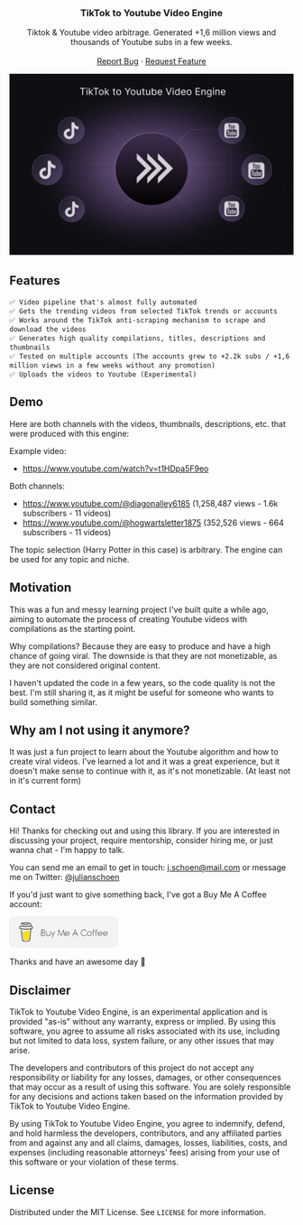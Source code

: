 <a name="readme-top"></a>

<br />
<div align="center">

<h3 align="center">TikTok to Youtube Video Engine</h3>

  <p align="center">
    Tiktok & Youtube video arbitrage. Generated +1,6 million views and thousands of Youtube subs in a few weeks. 
    <br />
    <br />
    <a href="https://github.com/ntegrals/voice-assistant/issues">Report Bug</a>
    ·
    <a href="https://github.com/ntegrals/voice-assistant/issues">Request Feature</a>
  </p>
</div>
<a href="https://github.com/ntegrals/voice-assistant">
    <img src="images/header.png" alt="Logo">
  </a>

## Features

    ✅ Video pipeline that's almost fully automated
    ✅ Gets the trending videos from selected TikTok trends or accounts
    ✅ Works around the TikTok anti-scraping mechanism to scrape and download the videos
    ✅ Generates high quality compilations, titles, descriptions and thumbnails
    ✅ Tested on multiple accounts (The accounts grew to +2.2k subs / +1,6 million views in a few weeks without any promotion)
    ✅ Uploads the videos to Youtube (Experimental)

## Demo

Here are both channels with the videos, thumbnails, descriptions, etc. that were produced with this engine:

Example video:

- https://www.youtube.com/watch?v=t1HDpa5F9eo

Both channels:

- https://www.youtube.com/@diagonalley6185 (1,258,487 views - 1.6k subscribers - 11 videos)
- https://www.youtube.com/@hogwartsletter1875 (352,526 views - 664 subscribers - 11 videos)

The topic selection (Harry Potter in this case) is arbitrary. The engine can be used for any topic and niche.

## Motivation

This was a fun and messy learning project I've built quite a while ago, aiming to automate the process of creating Youtube videos with compilations as the starting point.

Why compilations? Because they are easy to produce and have a high chance of going viral. The downside is that they are not monetizable, as they are not considered original content.

I haven't updated the code in a few years, so the code quality is not the best. I'm still sharing it, as it might be useful for someone who wants to build something similar.

## Why am I not using it anymore?

It was just a fun project to learn about the Youtube algorithm and how to create viral videos. I've learned a lot and it was a great experience, but it doesn't make sense to continue with it, as it's not monetizable. (At least not in it's current form)

## Contact

Hi! Thanks for checking out and using this library. If you are interested in discussing your project, require mentorship, consider hiring me, or just wanna chat - I'm happy to talk.

You can send me an email to get in touch: j.schoen@mail.com or message me on Twitter: [@julianschoen](https://twitter.com/julianschoen)

If you'd just want to give something back, I've got a Buy Me A Coffee account:

<a href="https://www.buymeacoffee.com/ntegrals">
<img src="images/buymeacoffee.png" alt="buymeacoffee" width="192">
</a>

Thanks and have an awesome day 👋

## Disclaimer

TikTok to Youtube Video Engine, is an experimental application and is provided "as-is" without any warranty, express or implied. By using this software, you agree to assume all risks associated with its use, including but not limited to data loss, system failure, or any other issues that may arise.

The developers and contributors of this project do not accept any responsibility or liability for any losses, damages, or other consequences that may occur as a result of using this software. You are solely responsible for any decisions and actions taken based on the information provided by TikTok to Youtube Video Engine.

By using TikTok to Youtube Video Engine, you agree to indemnify, defend, and hold harmless the developers, contributors, and any affiliated parties from and against any and all claims, damages, losses, liabilities, costs, and expenses (including reasonable attorneys' fees) arising from your use of this software or your violation of these terms.

<!-- LICENSE -->

## License

Distributed under the MIT License. See `LICENSE` for more information.
